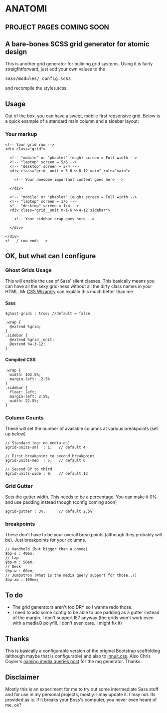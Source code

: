 # ANATOMI

## PROJECT PAGES COMING SOON 

## A  bare-bones SCSS grid generator for atomic design

This is another grid generator for building grid systems. Using it is fairly straigfhtforward, just add your own values to the <pre>sass/modules/_config.scss</pre> and recompile the styles.scss.

## Usage 

Out of the box, you can have a sweet, mobile first repsonsive grid. Below is a quick example of a standard main column and a sidebar layout:

### Your markup

    <!-- Your grid row -->
    <div class="grid">
    
      <!-- "mobile" or "phablet" (eugh) screen = Full width --> 
      <!-- "laptop" screen = 5/6 --> 
      <!-- "desktop" screen = 3/4 --> 
      <div class="grid__unit m-5-6 w-8-12 main" role="main">
      
        <!-- Your awesome important content goes here -->
      
      </div>
      
      <!-- "mobile" or "phablet" (eugh) screen = Full width --> 
      <!-- "laptop" screen = 1/6 --> 
      <!-- "desktop" screen = 1/4 -->
      <div class="grid__unit m-1-6 w-4-12 sidebar">
        
        <!-- Your sidebar crap goes here -->
        
      </div>
    
    </div>
    <!-- / row ends -->  

## OK, but what can I configure

### Ghost Grids Usage

This will enable the use of Sass' silent classes. This basically means you can have all the sexy grid-ness without all the dirty class names in your HTML.
Mr [CSS Wizardry](http://csswizardry.com/2013/02/responsive-grid-systems-a-solution/) can explain this much better than me

#### Sass

    $ghost-grids : true; //default = false

    .wrap {
      @extend %grid;
    }
    .sidebar {
      @extend %grid__unit;
      @extend %w-3-12;
    }

#### Compiled CSS

    .wrap {
      width: 102.5%;
      margin-left: -2.5%
    }
    .sidebar {
      float: left;
      margin-left: 2.5%;
      width: 22.5%;
    }
    
    
### Column Counts

These will set the number of available columns at various breakpoints (set up below)
    
    // Standard (eg: no media qs)
    $grid-units-sml  : 1;   // default 4
    
    // First breakpoint to second breakpoint
    $grid-units-med  : 5;   // default 6
    
    // Second BP to third
    $grid-units-wide : 9;   // default 12


### Grid Gutter
    
Sets the gutter width. This needs to be a percentage. You can make it 0% and use padding instead though (config coming soon)

    $grid-gutter : 3%;      // default 2.5%

### breakpoints

These don't have to be your overall breakpoints (although they probably will be). Just breakpoints for your columns.  
    
    // Handheld (but bigger than a phone)
    $bp-s : 40em;
    // Lap
    $bp-m : 50em;
    // Desk
    $bp-w : 60em;
    // Jumbotron (What is the media query support for those..?)
    $bp-xw : 100em;
    
    
## To do

- The grid generators aren't too DRY so I wanna redo those. 
- I need to add some config to be able to use padding as a gutter instead of the margin. I don't support IE7 anyway (the grids won't work even with a mediaQ polyfill. I don't even care. I might fix it)

## Thanks

This is basically a configurable version of the original Bootstrap scaffolding (although maybe that is configurable) and also to [innuit.css](https://github.com/csswizardry/inuit.css/). Also Chris Coyier's [naming media queries post](http://css-tricks.com/naming-media-queries) for the mq generator. Thanks.

## Disclaimer 
Mostly this is an experiment for me to try out some intermediate Sass stuff and for use in my personal projects, mostly. I may update it. I may not. Its provided as is. If it breaks your Boss's computer, you never even heard of me, ok? 
